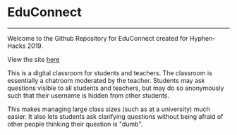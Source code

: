# EduConnect
<hr></hr>
Welcome to the Github Repository for EduConnect created for Hyphen-Hacks 2019.

View the site [here](http://educonnect.ddns.net/)

This is a digital classroom for students and teachers. The classroom is essentially a chatroom moderated by the teacher. Students may ask questions visible to all students and teachers, but may do so anonymously such that their username is hidden from other students. 

This makes managing large class sizes (such as at a university) much easier. It also lets students ask clarifying questions without being afraid of other people thinking their question is "dumb".
